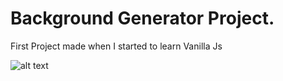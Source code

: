 # Background Generator Project.

First Project made when I started to learn Vanilla Js

![alt text](https://github.com/NewbieWebDev/Background-Generator/blob/master/Background%20Generator.png "Project Image")
